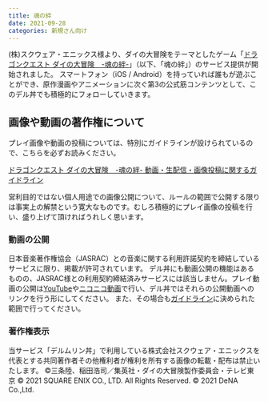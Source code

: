 ```yaml
---
title: 魂の絆
date: 2021-09-28
categories: 新規さん向け
---
```


(株)スクウェア・エニックス様より、ダイの大冒険をテーマとしたゲーム「[ドラゴンクエスト ダイの大冒険　-魂の絆-](https://www.dqdai-souls.com/)」（以下、「魂の絆」）のサービス提供が開始されました。
スマートフォン（iOS / Android）を持っていれば誰もが遊ぶことができ、原作漫画やアニメーションに次ぐ第3の公式筋コンテンツとして、このデル丼でも積極的にフォローしていきます。

## 画像や動画の著作権について

プレイ画像や動画の投稿については、特別にガイドラインが設けられているので、こちらを必ずお読みください。

[ドラゴンクエスト ダイの大冒険　-魂の絆- 動画・生配信・画像投稿に関するガイドライン](https://www.dqdai-souls.com/guideline)

営利目的ではない個人用途での画像公開について、ルールの範囲で公開する限りは事実上の解禁という寛大なものです。むしろ積極的にプレイ画像の投稿を行い、盛り上げて頂ければうれしく思います。

### 動画の公開

日本音楽著作権協会（JASRAC）との音楽に関する利用許諾契約を締結しているサービスに限り、掲載が許可されています。
デル丼にも動画公開の機能はあるものの、JASRAC様との利用契約締結済みサービスには該当しません。プレイ動画の公開は[YouTube](https://www.youtube.com/)や[ニコニコ動画](https://www.nicovideo.jp/)で行い、デル丼ではそれらの公開動画へのリンクを行う形にしてください。
また、その場合も[ガイドライン](https://www.dqdai-souls.com/guideline)に決められた範囲で行ってください。

### 著作権表示

当サービス「デルムリン丼」で利用している株式会社スクウェア・エニックスを代表とする共同著作者その他権利者が権利を所有する画像の転載・配布は禁止いたします。
©三条陸、稲田浩司／集英社・ダイの大冒険製作委員会・テレビ東京
© 2021 SQUARE ENIX CO., LTD. All Rights Reserved. © 2021 DeNA Co.,Ltd.
